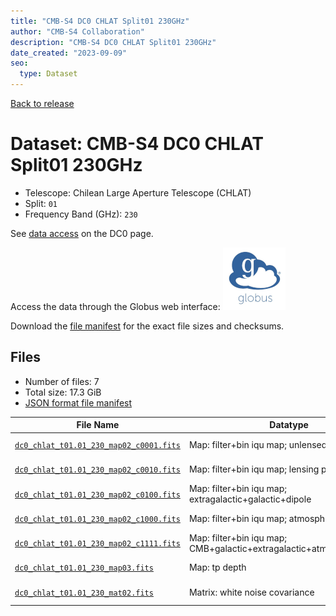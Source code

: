 ```yaml
---
title: "CMB-S4 DC0 CHLAT Split01 230GHz"
author: "CMB-S4 Collaboration"
description: "CMB-S4 DC0 CHLAT Split01 230GHz"
date_created: "2023-09-09"
seo:
  type: Dataset
---
```


[Back to release](./dc0.html#datasets)

# Dataset: CMB-S4 DC0 CHLAT Split01 230GHz

- Telescope: Chilean Large Aperture Telescope (CHLAT) 
- Split: `01`
- Frequency Band (GHz): `230`

See [data access](./dc0.html#data-access) on the DC0 page.

Access the data through the Globus web interface: [![Download via Globus](images/globus-logo.png)](https://app.globus.org/file-manager?origin_id=38f01147-f09e-483d-a552-3866669a846d&origin_path=%2Fdatareleases%2Fdc0%2Fmission%2Fchlat%2Fsplit01%2F230%2F)

Download the [file manifest](https://g-456d30.0ed28.75bc.data.globus.org/datareleases/dc0/mission/chlat/split01/230/manifest.json) for the exact file sizes and checksums.

## Files

- Number of files: 7
- Total size: 17.3 GiB
- [JSON format file manifest](https://g-456d30.0ed28.75bc.data.globus.org/datareleases/dc0/mission/chlat/split01/230/manifest.json)

|                                                                                File Name                                                                                |                               Datatype                               |  Size   |
| ----------------------------------------------------------------------------------------------------------------------------------------------------------------------- | -------------------------------------------------------------------- | ------- |
| [`dc0_chlat_t01.01_230_map02_c0001.fits`](https://g-456d30.0ed28.75bc.data.globus.org/datareleases/dc0/mission/chlat/split01/230/dc0_chlat_t01.01_230_map02_c0001.fits) | Map: filter+bin iqu map; unlensed primary CMB                        | 2.3 GiB |
| [`dc0_chlat_t01.01_230_map02_c0010.fits`](https://g-456d30.0ed28.75bc.data.globus.org/datareleases/dc0/mission/chlat/split01/230/dc0_chlat_t01.01_230_map02_c0010.fits) | Map: filter+bin iqu map; lensing perturbation                        | 2.3 GiB |
| [`dc0_chlat_t01.01_230_map02_c0100.fits`](https://g-456d30.0ed28.75bc.data.globus.org/datareleases/dc0/mission/chlat/split01/230/dc0_chlat_t01.01_230_map02_c0100.fits) | Map: filter+bin iqu map; extragalactic+galactic+dipole               | 2.3 GiB |
| [`dc0_chlat_t01.01_230_map02_c1000.fits`](https://g-456d30.0ed28.75bc.data.globus.org/datareleases/dc0/mission/chlat/split01/230/dc0_chlat_t01.01_230_map02_c1000.fits) | Map: filter+bin iqu map; atmosphere+noise                            | 2.3 GiB |
| [`dc0_chlat_t01.01_230_map02_c1111.fits`](https://g-456d30.0ed28.75bc.data.globus.org/datareleases/dc0/mission/chlat/split01/230/dc0_chlat_t01.01_230_map02_c1111.fits) | Map: filter+bin iqu map; CMB+galactic+extragalactic+atmosphere+noise | 2.3 GiB |
| [`dc0_chlat_t01.01_230_map03.fits`](https://g-456d30.0ed28.75bc.data.globus.org/datareleases/dc0/mission/chlat/split01/230/dc0_chlat_t01.01_230_map03.fits)             | Map: tp depth                                                        | 1.5 GiB |
| [`dc0_chlat_t01.01_230_mat02.fits`](https://g-456d30.0ed28.75bc.data.globus.org/datareleases/dc0/mission/chlat/split01/230/dc0_chlat_t01.01_230_mat02.fits)             | Matrix: white noise covariance                                       | 4.5 GiB |

